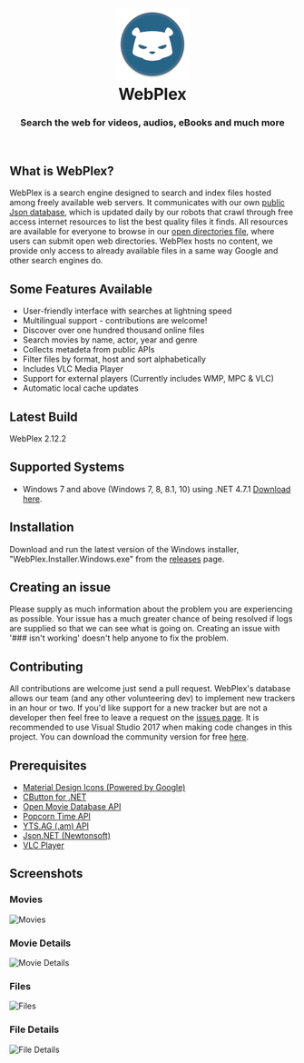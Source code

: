 <h1 align="center">
  <img src="/WebPlex/Resources/logo.png" height="128" width="128" alt="Logo" />
  <br />
  WebPlex
</h1>

<h3 align="center">Search the web for videos, audios, eBooks and much more </h3>
<div align="center">
</div>
<br />

## What is WebPlex?
WebPlex is a search engine designed to search and index files hosted among freely available web servers. It communicates with our own [public Json database](https://dl.dropbox.com/s/6ca7v71dwntiu0a/open-files.json?dl=0), which is updated daily by our robots that crawl through free access internet resources to list the best quality files it finds. All resources are available for everyone to browse in our [open directories file](https://github.com/invu/WebPlex/tree/master/api), where users can submit open web directories. WebPlex hosts no content, we provide only access to already available files in a same way Google and other search engines do.

## Some Features Available
 * User-friendly interface with searches at lightning speed
 * Multilingual support - contributions are welcome!
 * Discover over one hundred thousand online files
 * Search movies by name, actor, year and genre
 * Collects metadeta from public APIs
 * Filter files by format, host and sort alphabetically
 * Includes VLC Media Player
 * Support for external players (Currently includes WMP, MPC & VLC)
 * Automatic local cache updates

## Latest Build
WebPlex 2.12.2

## Supported Systems
* Windows 7 and above (Windows 7, 8, 8.1, 10) using .NET 4.7.1 [Download here](https://www.microsoft.com/net/download/dotnet-framework-runtime/net471).

## Installation
Download and run the latest version of the Windows installer, "WebPlex.Installer.Windows.exe" from the [releases](https://github.com/invu/WebPlex/releases/latest) page.

## Creating an issue
Please supply as much information about the problem you are experiencing as possible. Your issue has a much greater chance of being resolved if logs are supplied so that we can see what is going on. Creating an issue with '### isn't working' doesn't help anyone to fix the problem.

## Contributing
All contributions are welcome just send a pull request. WebPlex's database allows our team (and any other volunteering dev) to implement new trackers in an hour or two. If you'd like support for a new tracker but are not a developer then feel free to leave a request on the [issues page](https://github.com/invu/webplex/issues). It is recommended to use Visual Studio 2017 when making code changes in this project. You can download the community version for free [here](https://www.visualstudio.com/downloads/).

## Prerequisites
- [Material Design Icons (Powered by Google)](https://materialdesignicons.com/)
- [CButton for .NET](https://www.codeproject.com/Articles/26622/Custom-Button-Control-with-Gradient-Colors-and-Ext)
- [Open Movie Database API](https://omdbapi.com)
- [Popcorn Time API](https://popcorntime.sh/)
- [YTS.AG (.am) API](https://yts.am/)
- [Json.NET (Newtonsoft)](https://newtonsoft.com/json)
- [VLC Player](https://videolan.org/vlc/)

## Screenshots
### Movies
![Movies](https://github.com/invu/WebPlex/blob/master/screenshots/Movies.png?raw=true)

### Movie Details
![Movie Details](https://github.com/invu/WebPlex/blob/master/screenshots/Movie%20Details.png?raw=true)

### Files
![Files](https://github.com/invu/WebPlex/blob/master/screenshots/Files.png?raw=true)

### File Details
![File Details](https://github.com/invu/WebPlex/blob/master/screenshots/File%20Details.png?raw=true)

